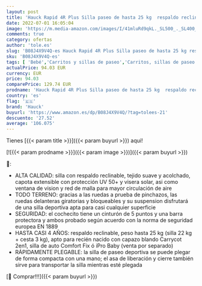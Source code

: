```yaml
---
layout: post
title: 'Hauck Rapid 4R Plus Silla paseo de hasta 25 kg  respaldo reclinable desde el nacimiento  capota XL con UPF 50+  manillar regulable con portavasos  plegado con una mano  cesta de la compra grande-gris'
date: 2022-07-01 16:05:04
image: 'https://m.media-amazon.com/images/I/41mluRd9qkL._SL500_._SL400_.jpg'
comments: true
category: ofertas
author: 'tole.es'
slug: 'B08J4X9V4Q-es Hauck Rapid 4R Plus Silla paseo de hasta 25 kg respaldo...'
sku: 'B08J4X9V4Q-es'
tags: [ 'Bebé','Carritos y sillas de paseo','Carritos, sillas de paseo y accesorios','Sillas de paseo','hauck','🇪🇸', ]
actualPrice: 94.03 EUR
currency: EUR
price: 94.03
comparePrice: 129.74 EUR
prodname: 'Hauck Rapid 4R Plus Silla paseo de hasta 25 kg  respaldo reclinable desde el nacimiento  capota XL con UPF 50+  manillar regulable con portavasos  plegado con una mano  cesta de la compra grande-gris'
country: 'es'
flag: '🇪🇸'
brand: 'Hauck'
buyurl: 'https://www.amazon.es/dp/B08J4X9V4Q/?tag=tolees-21'
descuento: '27.52'
average: '106.075'
---
```


Tienes [{{< param title >}}]({{< param buyurl >}}) aqui!

[![{{< param prodname >}}]({{< param image >}})]({{< param buyurl >}})

🔎:

- ALTA CALIDAD: silla con respaldo reclinable, tejido suave y acolchado, capota extensible con protección UV 50+ y visera solar, asi como ventana de vision y red de malla para mayor circulación de aire
- TODO TERRENO: gracias a las ruedas a prueba de pinchazos, las ruedas delanteras giratorias y bloqueables y su suspension disfrutará de una silla deportiva apta para casi cualquier superficie
- SEGURIDAD: el cochecito tiene un cinturón de 5 puntos y una barra protectora y ambos probado según acuerdo con la norma de seguridad europea EN 1889
- HASTA CASI 4 AÑOS: respaldo reclinable, peso hasta 25 kg (silla 22 kg + cesta 3 kg), apto para recién nacido con capazo blando Carrycot 2en1, silla de auto Comfort Fix ó iPro Baby (venta por separado)
- RÁPIDAMENTE PLEGABLE: la silla de paseo deportiva se puede plegar de forma compacta con una mano; el asa de liberación y cierre también sirve para transportar la silla mientras esté plegada

[🛒 Comprar!!!]({{< param buyurl >}})
